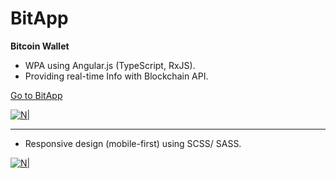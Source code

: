 # BitApp
**Bitcoin Wallet**
* WPA using Angular.js (TypeScript, RxJS).
* Providing real-time Info with Blockchain API.


[Go to BitApp](https://bit.ly/angular-bit-app)

[![N|](https://github.com/sapirwo/angular-bitcoin/blob/gh-pages/bitapp-demo.gif?raw=true)](https://bit.ly/angular-bit-app)

----
* Responsive design (mobile-first) using SCSS/ SASS.

[![N|](https://github.com/sapirwo/angular-bitcoin/blob/gh-pages/bitapp-mobile-demo.gif?raw=true)](https://bit.ly/angular-bit-app)



